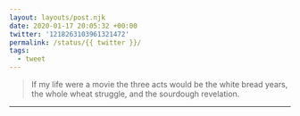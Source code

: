 ```yaml
---
layout: layouts/post.njk
date: 2020-01-17 20:05:32 +00:00
twitter: '1218263103961321472'
permalink: /status/{{ twitter }}/
tags: 
  - tweet
---
```


> If my life were a movie the three acts would be the white bread years, the whole wheat struggle, and the sourdough revelation.

---
